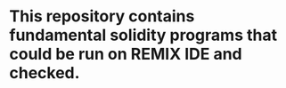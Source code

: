 # This repository contains fundamental solidity programs that could be run on REMIX IDE and checked.

